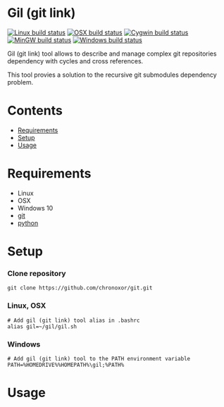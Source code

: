 # Gil (git link)

[![Linux build status](https://img.shields.io/travis/chronoxor/gil/master.svg?label=Linux)](https://travis-ci.org/chronoxor/gil)
[![OSX build status](https://img.shields.io/travis/chronoxor/gil/master.svg?label=OSX)](https://travis-ci.org/chronoxor/gil)
[![Cygwin build status](https://img.shields.io/appveyor/ci/chronoxor/gil/master.svg?label=Cygwin)](https://ci.appveyor.com/project/chronoxor/gil)
[![MinGW build status](https://img.shields.io/appveyor/ci/chronoxor/gil/master.svg?label=MinGW)](https://ci.appveyor.com/project/chronoxor/gil)
[![Windows build status](https://img.shields.io/appveyor/ci/chronoxor/gil/master.svg?label=Windows)](https://ci.appveyor.com/project/chronoxor/gil)

Gil (git link) tool allows to describe and manage complex git repositories
dependency with cycles and cross references.

This tool provies a solution to the recursive git submodules dependency
problem.

# Contents
  * [Requirements](#requirements)
  * [Setup](#setup)
  * [Usage](#usage)

# Requirements
* Linux
* OSX
* Windows 10
* [git](https://git-scm.com)
* [python](https://www.python.org)

# Setup

### Clone repository
```shell
git clone https://github.com/chronoxor/git.git
```

### Linux, OSX
```shell
# Add gil (git link) tool alias in .bashrc
alias gil=~/gil/gil.sh
```

### Windows
```shell
# Add gil (git link) tool to the PATH environment variable
PATH=%HOMEDRIVE%%HOMEPATH%\gil;%PATH%
```

# Usage
